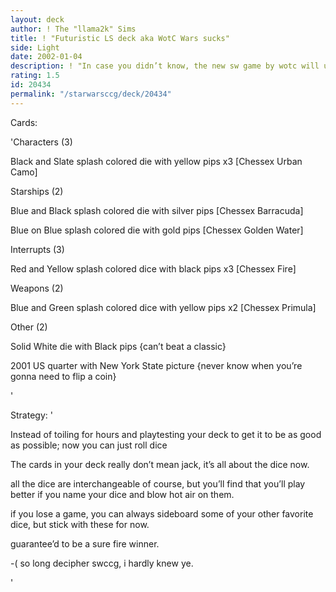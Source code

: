 ```yaml
---
layout: deck
author: ! The "llama2k" Sims
title: ! "Futuristic LS deck aka WotC Wars sucks"
side: Light
date: 2002-01-04
description: ! "In case you didn’t know, the new sw game by wotc will use dice.  Thus eliminating any possibility of a good game.enjoy"
rating: 1.5
id: 20434
permalink: "/starwarsccg/deck/20434"
---
```

Cards: 

'Characters  (3)

Black and Slate splash colored die with yellow pips x3 [Chessex Urban Camo]


Starships (2)

Blue and Black splash colored die with silver pips [Chessex Barracuda]

Blue on Blue splash colored die with gold pips [Chessex Golden Water]


Interrupts (3)

Red and Yellow splash colored dice with black pips x3 [Chessex Fire]


Weapons (2)

Blue and Green splash colored dice with yellow pips x2 [Chessex Primula]


Other (2)

Solid White die with Black pips {can’t beat a classic}

2001 US quarter with New York State picture {never know when you’re gonna need to flip a coin}





'

Strategy: '

Instead of toiling for hours and playtesting your deck to get it to be as good as possible; now you can just roll dice  

The cards in your deck really don’t mean jack, it’s all about the dice now.  



all the dice are interchangeable of course, but you’ll find that you’ll play better if you name your dice and blow hot air on them.  


if you lose a game, you can always sideboard some of your other favorite dice, but stick with these for now.  


guarantee’d to be a sure fire winner.





-(  so long decipher swccg, i hardly knew ye.

'
